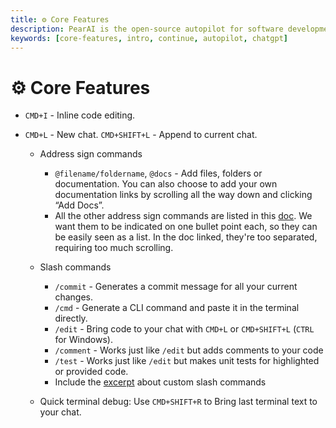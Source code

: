 ```yaml
---
title: ⚙️ Core Features
description: PearAI is the open-source autopilot for software development and a fork of Continue.
keywords: [core-features, intro, continue, autopilot, chatgpt]
---
```


# ⚙️ Core Features

- `CMD+I` - Inline code editing.

- `CMD+L` - New chat. `CMD+SHIFT+L` - Append to current chat.

  - Address sign commands

    - `@filename/foldername`, `@docs` - Add files, folders or documentation. You can also choose to add your own documentation links by scrolling all the way down and clicking “Add Docs”.
    - All the other address sign commands are listed in this [doc](https://trypear.ai/customization/context-providers). We want them to be indicated on one bullet point each, so they can be easily seen as a list. In the doc linked, they're too separated, requiring too much scrolling.

  - Slash commands

    - `/commit` - Generates a commit message for all your current changes.
    - `/cmd` - Generate a CLI command and paste it in the terminal directly.
    - `/edit` - Bring code to your chat with `CMD+L` or `CMD+SHIFT+L` (`CTRL` for Windows).
    - `/comment` - Works just like `/edit` but adds comments to your code
    - `/test` - Works just like `/edit` but makes unit tests for highlighted or provided code.
    - Include the [excerpt](https://trypear.ai/customization/slash-commands#custom-slash-commands) about custom slash commands

  - Quick terminal debug: Use `CMD+SHIFT+R` to Bring last terminal text to your chat.
